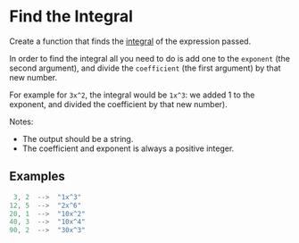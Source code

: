 # Find the Integral

Create a function that finds the [integral](https://en.wikipedia.org/wiki/Integral) of the expression passed.

In order to find the integral all you need to do is add one to the `exponent` (the second argument), and divide
the `coefficient` (the first argument) by that new number.

For example for `3x^2`, the integral would be `1x^3`: we added 1 to the exponent, and divided the coefficient by that
new number).

Notes:

* The output should be a string.
* The coefficient and exponent is always a positive integer.

## Examples

```java
 3, 2  -->  "1x^3"
12, 5  -->  "2x^6"
20, 1  -->  "10x^2"
40, 3  -->  "10x^4"
90, 2  -->  "30x^3"
```
